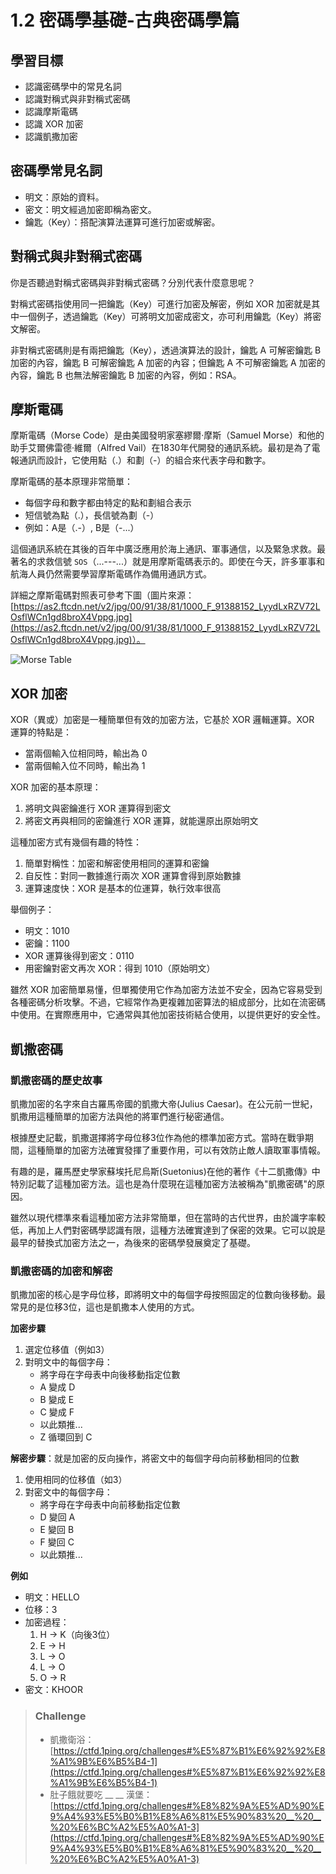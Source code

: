 # 1.2 密碼學基礎-古典密碼學篇

## 學習目標

- 認識密碼學中的常見名詞
- 認識對稱式與非對稱式密碼
- 認識摩斯電碼
- 認識 XOR 加密
- 認識凱撒加密

## 密碼學常見名詞

* 明文：原始的資料。
* 密文：明文經過加密即稱為密文。
* 鑰匙（Key）：搭配演算法運算可進行加密或解密。

## 對稱式與非對稱式密碼

你是否聽過對稱式密碼與非對稱式密碼？分別代表什麼意思呢？

對稱式密碼指使用同一把鑰匙（Key）可進行加密及解密，例如 XOR 加密就是其中一個例子，透過鑰匙（Key）可將明文加密成密文，亦可利用鑰匙（Key）將密文解密。

非對稱式密碼則是有兩把鑰匙（Key），透過演算法的設計，鑰匙 A 可解密鑰匙 B 加密的內容，鑰匙 B 可解密鑰匙 A 加密的內容；但鑰匙 A 不可解密鑰匙 A 加密的內容，鑰匙  B 也無法解密鑰匙 B 加密的內容，例如：RSA。

## 摩斯電碼

摩斯電碼（Morse Code）是由美國發明家塞繆爾·摩斯（Samuel Morse）和他的助手艾爾佛雷德·維爾（Alfred Vail）在1830年代開發的通訊系統。最初是為了電報通訊而設計，它使用點（.）和劃（-）的組合來代表字母和數字。

摩斯電碼的基本原理非常簡單：

  * 每個字母和數字都由特定的點和劃組合表示
  * 短信號為點（.），長信號為劃（-）
  * 例如：A是（.-）, B是（-...）

這個通訊系統在其後的百年中廣泛應用於海上通訊、軍事通信，以及緊急求救。最著名的求救信號 `SOS`（...---...）就是用摩斯電碼表示的。即使在今天，許多軍事和航海人員仍然需要學習摩斯電碼作為備用通訊方式。

詳細之摩斯電碼對照表可參考下圖（圖片來源：[https://as2.ftcdn.net/v2/jpg/00/91/38/81/1000_F_91388152_LyydLxRZV72LOsflWCn1gd8broX4Vppg.jpg](https://as2.ftcdn.net/v2/jpg/00/91/38/81/1000_F_91388152_LyydLxRZV72LOsflWCn1gd8broX4Vppg.jpg)）。

![Morse Table](https://as2.ftcdn.net/v2/jpg/00/91/38/81/1000_F_91388152_LyydLxRZV72LOsflWCn1gd8broX4Vppg.jpg)

## XOR 加密

XOR（異或）加密是一種簡單但有效的加密方法，它基於 XOR 邏輯運算。XOR 運算的特點是：
* 當兩個輸入位相同時，輸出為 0
* 當兩個輸入位不同時，輸出為 1

XOR 加密的基本原理：
1. 將明文與密鑰進行 XOR 運算得到密文
2. 將密文再與相同的密鑰進行 XOR 運算，就能還原出原始明文

這種加密方式有幾個有趣的特性：
1. 簡單對稱性：加密和解密使用相同的運算和密鑰
2. 自反性：對同一數據進行兩次 XOR 運算會得到原始數據
3. 運算速度快：XOR 是基本的位運算，執行效率很高

舉個例子：
* 明文：1010
* 密鑰：1100
* XOR 運算後得到密文：0110
* 用密鑰對密文再次 XOR：得到 1010（原始明文）

雖然 XOR 加密簡單易懂，但單獨使用它作為加密方法並不安全，因為它容易受到各種密碼分析攻擊。不過，它經常作為更複雜加密算法的組成部分，比如在流密碼中使用。在實際應用中，它通常與其他加密技術結合使用，以提供更好的安全性。

## 凱撒密碼

### 凱撒密碼的歷史故事

凱撒加密的名字來自古羅馬帝國的凱撒大帝(Julius Caesar)。在公元前一世紀，凱撒用這種簡單的加密方法與他的將軍們進行秘密通信。

根據歷史記載，凱撒選擇將字母位移3位作為他的標準加密方式。當時在戰爭期間，這種簡單的加密方法確實發揮了重要作用，可以有效防止敵人讀取軍事情報。

有趣的是，羅馬歷史學家蘇埃托尼烏斯(Suetonius)在他的著作《十二凱撒傳》中特別記載了這種加密方法。這也是為什麼現在這種加密方法被稱為"凱撒密碼"的原因。

雖然以現代標準來看這種加密方法非常簡單，但在當時的古代世界，由於識字率較低，再加上人們對密碼學認識有限，這種方法確實達到了保密的效果。它可以說是最早的替換式加密方法之一，為後來的密碼學發展奠定了基礎。

### 凱撒密碼的加密和解密

凱撒加密的核心是字母位移，即將明文中的每個字母按照固定的位數向後移動。最常見的是位移3位，這也是凱撒本人使用的方式。

**加密步驟**

1. 選定位移值（例如3）
2. 對明文中的每個字母：
   * 將字母在字母表中向後移動指定位數
   * A 變成 D
   * B 變成 E
   * C 變成 F
   * 以此類推...
   * Z 循環回到 C

**解密步驟**：就是加密的反向操作，將密文中的每個字母向前移動相同的位數

1. 使用相同的位移值（如3）
2. 對密文中的每個字母：
    * 將字母在字母表中向前移動指定位數
    * D 變回 A
    * E 變回 B
    * F 變回 C
    * 以此類推...

**例如**

* 明文：HELLO
* 位移：3
* 加密過程：
    1. H → K（向後3位）
    2. E → H
    3. L → O
    4.  L → O
    5. O → R
* 密文：KHOOR

> ### Challenge
> 
> * 凱撒衛浴：[https://ctfd.1ping.org/challenges#%E5%87%B1%E6%92%92%E8%A1%9B%E6%B5%B4-1](https://ctfd.1ping.org/challenges#%E5%87%B1%E6%92%92%E8%A1%9B%E6%B5%B4-1)
> * 肚子餓就要吃 __ __ 漢堡：[https://ctfd.1ping.org/challenges#%E8%82%9A%E5%AD%90%E9%A4%93%E5%B0%B1%E8%A6%81%E5%90%83%20__%20__%20%E6%BC%A2%E5%A0%A1-3](https://ctfd.1ping.org/challenges#%E8%82%9A%E5%AD%90%E9%A4%93%E5%B0%B1%E8%A6%81%E5%90%83%20__%20__%20%E6%BC%A2%E5%A0%A1-3)